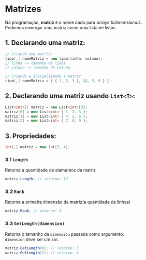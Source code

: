 # Matrizes

Na programação, **matriz** é o nome dado para _arrays bidimensionais_.  
Podemos enxergar uma matriz como uma lista de listas.  

## 1. Declarando uma matriz:
```c#
// Criando uma matriz:
tipo[,] nomeMatriz = new tipo[linha, coluna];
// linha -> tamanho da linha
// coluna -> tamanho da coluna

// Criando e inicializando a matriz
tipo[,] nomeMatriz = { { 1, 2, 3 }, {4, 5, 6 } };
```

## 2. Declarando uma matriz usando `List<T>`:
```c#
List<int>[] matriz = new List<int>[3];
matriz[0] = new List<int> { 1, 2, 3 };
matriz[1] = new List<int> { 4, 5, 6 };
matriz[2] = new List<int> { 7, 8, 9 };
```

## 3. Propriedades:
```c#
int[,] matriz = new int[3, 4];
```

### 3.1 `Length`
Retorna a quantidade de elementos da matriz
```c#
matriz.Length; // retorno: 12
```

### 3.2 `Rank`
Retorna a primeira dimensão da matriz(a quantidade de linhas)
```c#
matriz.Rank; // retorno: 3
```

### 3.3 `GetLength(dimension)`
Retorna o tamanho da `dimension` passada como argumento.  
`dimension` deve ser um `int`.  
```c#
matriz.GetLength(0); // retorno: 3
matriz.GetLength(1); // retorno: 4
```
